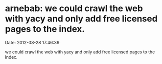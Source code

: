 arnebab: we could crawl the web with yacy and only add free licensed pages to the index.
========================================================================================

Date: 2012-08-28 17:46:39

we could crawl the web with yacy and only add free licensed pages to the
index.
